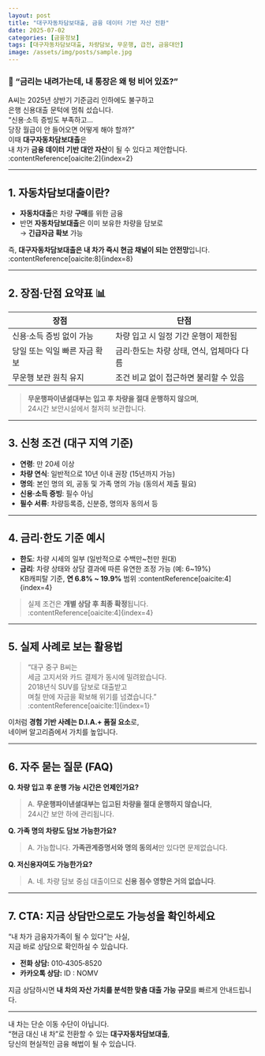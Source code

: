```yaml
---
layout: post
title: "대구자동차담보대출, 금융 데이터 기반 자산 전환"
date: 2025-07-02
categories: [금융정보]
tags: [대구자동차담보대출, 차량담보, 무운행, 급전, 금융대안]
image: /assets/img/posts/sample.jpg
---
```


### 💬 “금리는 내려가는데, 내 통장은 왜 텅 비어 있죠?”  
A씨는 2025년 상반기 기준금리 인하에도 불구하고  
은행 신용대출 문턱에 멈춰 섰습니다.  
“신용·소득 증빙도 부족하고…  
당장 월급이 안 들어오면 어떻게 해야 할까?”  
이때 **대구자동차담보대출**은  
내 차가 **금융 데이터 기반 대안 자산**이 될 수 있다고 제안합니다.  
:contentReference[oaicite:2]{index=2}

---

## 1. 자동차담보대출이란?  
- **자동차대출**은 차량 **구매**를 위한 금융  
- 반면 **자동차담보대출**은 이미 보유한 차량을 담보로  
  → **긴급자금 확보** 가능  
  
즉, **대구자동차담보대출은 내 차가 즉시 현금 채널이 되는 안전망**입니다.  
:contentReference[oaicite:8]{index=8}

---

## 2. 장점·단점 요약표 📊

| 장점                          | 단점                                        |
|-----------------------------|-------------------------------------------|
| 신용·소득 증빙 없이 가능       | 차량 입고 시 일정 기간 운행이 제한됨            |
| 당일 또는 익일 빠른 자금 확보  | 금리·한도는 차량 상태, 연식, 업체마다 다름       |
| 무운행 보관 원칙 유지         | 조건 비교 없이 접근하면 불리할 수 있음          |

> **무운행파이낸셜대부는 입고 후 차량을 절대 운행하지 않으며**,  
24시간 보안시설에서 철저히 보관합니다.

---

## 3. 신청 조건 (대구 지역 기준)

- **연령**: 만 20세 이상  
- **차량 연식**: 일반적으로 10년 이내 권장 (15년까지 가능)  
- **명의**: 본인 명의 외, 공동 및 가족 명의 가능 (동의서 제출 필요)  
- **신용·소득 증빙**: 필수 아님  
- **필수 서류**: 차량등록증, 신분증, 명의자 동의서 등

---

## 4. 금리·한도 기준 예시

- **한도**: 차량 시세의 일부 (일반적으로 수백만~천만 원대)  
- **금리**: 차량 상태와 상담 결과에 따른 유연한 조정 가능 (예: 6~19%)  
  KB캐피탈 기준, **연 6.8% ~ 19.9%** 범위 :contentReference[oaicite:4]{index=4}

> 실제 조건은 **개별 상담 후 최종 확정**됩니다.  
:contentReference[oaicite:4]{index=4}

---

## 5. 실제 사례로 보는 활용법

> “대구 중구 B씨는  
> 세금 고지서와 카드 결제가 동시에 밀려왔습니다.  
> 2018년식 SUV를 담보로 대출받고  
> 며칠 만에 자금을 확보해 위기를 넘겼습니다.”  
> :contentReference[oaicite:1]{index=1}

이처럼 **경험 기반 사례는 D.I.A.+ 품질 요소**로,  
네이버 알고리즘에서 가치를 높입니다.

---

## 6. 자주 묻는 질문 (FAQ)

**Q. 차량 입고 후 운행 가능 시간은 언제인가요?**  
> A. **무운행파이낸셜대부는 입고된 차량을 절대 운행하지 않습니다**,  
24시간 보안 하에 관리됩니다.

**Q. 가족 명의 차량도 담보 가능한가요?**  
> A. 가능합니다. **가족관계증명서와 명의 동의서**만 있다면 문제없습니다.

**Q. 저신용자여도 가능한가요?**  
> A. 네. 차량 담보 중심 대출이므로 **신용 점수 영향은 거의 없습니다**.

---

## 7. CTA: 지금 상담만으로도 가능성을 확인하세요

“내 차가 금융자가족이 될 수 있다”는 사실,  
지금 바로 상담으로 확인하실 수 있습니다.

- **전화 상담:** 010‑4305‑8520  
- **카카오톡 상담:** ID : NOMV

지금 상담하시면 **내 차의 자산 가치를 분석한 맞춤 대출 가능 규모**를 빠르게 안내드립니다.

---

내 차는 단순 이동 수단이 아닙니다.  
“현금 대신 내 차”로 전환할 수 있는 **대구자동차담보대출**,  
당신의 현실적인 금융 해법이 될 수 있습니다.  
